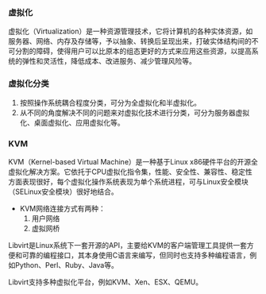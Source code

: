 ### 虚拟化 ###
虚拟化（Virtualization）是一种资源管理技术，它将计算机的各种实体资源，如服务器、网络、内存及存储等，予以抽象、转换后呈现出来，打破实体结构间的不可分割的障碍，使得用户可以比原本的组态更好的方式来应用这些资源，以提高系统的弹性和灵活性，降低成本、改进服务、减少管理风险等。

### 虚拟化分类 ###
1. 按照操作系统耦合程度分类，可分为全虚拟化和半虚拟化。
2. 从不同的角度解决不同的问题来对虚拟化技术进行分类，可分为服务器虚拟化、桌面虚拟化、应用虚拟化等。

### KVM ###
KVM（Kernel-based Virtual Machine）是一种基于Linux x86硬件平台的开源全虚拟化解决方案。它依托于CPU虚拟化指令集，性能、安全性、兼容性、稳定性方面表现很好，每个虚拟化操作系统表现为单个系统进程，可与Linux安全模块（SELinux安全模块）很好地结合。

- KVM网络连接方式有两种：
	1. 用户网络
	2. 虚拟网桥

Libvirt是Linux系统下一套开源的API，主要给KVM的客户端管理工具提供一套方便和可靠的编程接口，其本身使用C语言来编写，但同时也支持多种编程语言，例如Python、Perl、Ruby、Java等。

Libvirt支持多种虚拟化平台，例如KVM、Xen、ESX、QEMU。



